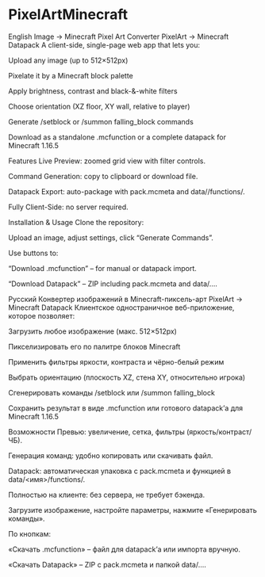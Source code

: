 # PixelArtMinecraft

English
Image → Minecraft Pixel Art Converter
PixelArt → Minecraft Datapack
A client-side, single-page web app that lets you:

Upload any image (up to 512×512px)

Pixelate it by a Minecraft block palette

Apply brightness, contrast and black-&-white filters

Choose orientation (XZ floor, XY wall, relative to player)

Generate /setblock or /summon falling_block commands

Download as a standalone .mcfunction or a complete datapack for Minecraft 1.16.5

Features
Live Preview: zoomed grid view with filter controls.

Command Generation: copy to clipboard or download file.

Datapack Export: auto-package with pack.mcmeta and data/<name>/functions/.

Fully Client-Side: no server required.

Installation & Usage
Clone the repository:


Upload an image, adjust settings, click “Generate Commands”.

Use buttons to:

“Download .mcfunction” – for manual or datapack import.

“Download Datapack” – ZIP including pack.mcmeta and data/....




Русский
Конвертер изображений в Minecraft-пиксель-арт
PixelArt → Minecraft Datapack
Клиентское одностраничное веб-приложение, которое позволяет:

Загрузить любое изображение (макс. 512×512px)

Пикселизировать его по палитре блоков Minecraft

Применить фильтры яркости, контраста и чёрно-белый режим

Выбрать ориентацию (плоскость XZ, стена XY, относительно игрока)

Сгенерировать команды /setblock или /summon falling_block

Сохранить результат в виде .mcfunction или готового datapack’а для Minecraft 1.16.5

Возможности
Превью: увеличение, сетка, фильтры (яркость/контраст/ЧБ).

Генерация команд: удобно копировать или скачивать файл.

Datapack: автоматическая упаковка с pack.mcmeta и функцией в data/<имя>/functions/.

Полностью на клиенте: без сервера, не требует бэкенда.


Загрузите изображение, настройте параметры, нажмите «Генерировать команды».

По кнопкам:

«Скачать .mcfunction» – файл для datapack’а или импорта вручную.

«Скачать Datapack» – ZIP с pack.mcmeta и папкой data/....

